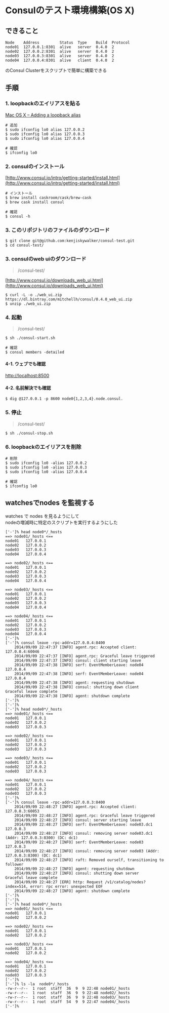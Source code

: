 
# Consulのテスト環境構築(OS X)

## できること

```
Node    Address         Status  Type    Build  Protocol
node01  127.0.0.1:8301  alive   server  0.4.0  2
node02  127.0.0.2:8301  alive   server  0.4.0  2
node03  127.0.0.3:8301  alive   server  0.4.0  2
node04  127.0.0.4:8301  alive   client  0.4.0  2
```

のConsul Clusterをスクリプトで簡単に構築できる


## 手順

### 1. loopbackのエイリアスを貼る

[Mac OS X – Adding a loopback alias](http://astralbodi.es/2011/02/04/mac-os-x-adding-a-loopback-alias/)

```
# 追加
$ sudo ifconfig lo0 alias 127.0.0.2
$ sudo ifconfig lo0 alias 127.0.0.3
$ sudo ifconfig lo0 alias 127.0.0.4

# 確認
$ ifconfig lo0
```

### 2. consulのインストール

[http://www.consul.io/intro/getting-started/install.html](http://www.consul.io/intro/getting-started/install.html)

```
# インストール
$ brew install caskroom/cask/brew-cask
$ brew cask install consul

# 確認
$ consul -h
```

### 3. このリポジトリのファイルのダウンロード

```
$ git clone git@github.com:kenjiskywalker/consul-test.git
$ cd consul-test/
```

### 3. consulのweb uiのダウンロード

> /consul-test/

[http://www.consul.io/downloads_web_ui.html](http://www.consul.io/downloads_web_ui.html)

```
$ curl -L -o ./web_ui.zip https://dl.bintray.com/mitchellh/consul/0.4.0_web_ui.zip
$ unzip ./web_ui.zip
```

### 4. 起動

> /consul-test/


```
$ sh ./consul-start.sh

# 確認
$ consul members -detailed
```

#### 4-1. ウェブでも確認

[http://localhost:8500](http://localhost:8500)

#### 4-2. 名前解決でも確認

```
$ dig @127.0.0.1 -p 8600 node0{1,2,3,4}.node.consul.
```

### 5. 停止

> /consul-test/

```
$ sh ./consul-stop.sh
```

### 6. loopbackのエイリアスを削除

```
# 削除
$ sudo ifconfig lo0 -alias 127.0.0.2
$ sudo ifconfig lo0 -alias 127.0.0.3
$ sudo ifconfig lo0 -alias 127.0.0.4

# 確認
$ ifconfig lo0
```


## watchesでnodes を監視する

watches で nodes を見るようにして  
nodeの増減時に特定のスクリプトを実行するようにした


```
['-']% head node0*/_hosts
==> node01/_hosts <==
node01   127.0.0.1
node02   127.0.0.2
node03   127.0.0.3
node04   127.0.0.4

==> node02/_hosts <==
node01   127.0.0.1
node02   127.0.0.2
node03   127.0.0.3
node04   127.0.0.4

==> node03/_hosts <==
node01   127.0.0.1
node02   127.0.0.2
node03   127.0.0.3
node04   127.0.0.4

==> node04/_hosts <==
node01   127.0.0.1
node02   127.0.0.2
node03   127.0.0.3
node04   127.0.0.4
['-']%
['-']% consul leave -rpc-addr=127.0.0.4:8400
    2014/09/09 22:47:37 [INFO] agent.rpc: Accepted client: 127.0.0.4:60046
    2014/09/09 22:47:37 [INFO] agent.rpc: Graceful leave triggered
    2014/09/09 22:47:37 [INFO] consul: client starting leave
    2014/09/09 22:47:38 [INFO] serf: EventMemberLeave: node04 127.0.0.4
    2014/09/09 22:47:38 [INFO] serf: EventMemberLeave: node04 127.0.0.4
    2014/09/09 22:47:38 [INFO] agent: requesting shutdown
    2014/09/09 22:47:38 [INFO] consul: shutting down client
Graceful leave complete
    2014/09/09 22:47:38 [INFO] agent: shutdown complete
['-']%
['-']%
['-']% head node0*/_hosts
==> node01/_hosts <==
node01   127.0.0.1
node02   127.0.0.2
node03   127.0.0.3

==> node02/_hosts <==
node01   127.0.0.1
node02   127.0.0.2
node03   127.0.0.3

==> node03/_hosts <==
node01   127.0.0.1
node02   127.0.0.2
node03   127.0.0.3

==> node04/_hosts <==
node01   127.0.0.1
node02   127.0.0.2
node03   127.0.0.3
['-']%
['-']% consul leave -rpc-addr=127.0.0.3:8400
    2014/09/09 22:48:27 [INFO] agent.rpc: Accepted client: 127.0.0.3:60053
    2014/09/09 22:48:27 [INFO] agent.rpc: Graceful leave triggered
    2014/09/09 22:48:27 [INFO] consul: server starting leave
    2014/09/09 22:48:27 [INFO] serf: EventMemberLeave: node03.dc1 127.0.0.3
    2014/09/09 22:48:27 [INFO] consul: removing server node03.dc1 (Addr: 127.0.0.3:8300) (DC: dc1)
    2014/09/09 22:48:27 [INFO] serf: EventMemberLeave: node03 127.0.0.3
    2014/09/09 22:48:27 [INFO] consul: removing server node03 (Addr: 127.0.0.3:8300) (DC: dc1)
    2014/09/09 22:48:27 [INFO] raft: Removed ourself, transitioning to follower
    2014/09/09 22:48:27 [INFO] agent: requesting shutdown
    2014/09/09 22:48:27 [INFO] consul: shutting down server
Graceful leave complete
    2014/09/09 22:48:27 [ERR] http: Request /v1/catalog/nodes?index=514, error: rpc error: unexpected EOF
    2014/09/09 22:48:27 [INFO] agent: shutdown complete
['-']%
['-']%
['-']% head node0*/_hosts
==> node01/_hosts <==
node01   127.0.0.1
node02   127.0.0.2

==> node02/_hosts <==
node01   127.0.0.1
node02   127.0.0.2

==> node03/_hosts <==
node01   127.0.0.1
node02   127.0.0.2

==> node04/_hosts <==
node01   127.0.0.1
node02   127.0.0.2
node03   127.0.0.3
['-']%
['-']% ls -la  node0*/_hosts
-rw-r--r--  1 root  staff  36  9  9 22:48 node01/_hosts
-rw-r--r--  1 root  staff  36  9  9 22:48 node02/_hosts
-rw-r--r--  1 root  staff  36  9  9 22:48 node03/_hosts
-rw-r--r--  1 root  staff  54  9  9 22:47 node04/_hosts
['-']%
```

